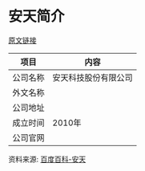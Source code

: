 # 安天简介

[原文链接]()

|项目|内容|
|-----|-----|
|公司名称|安天科技股份有限公司|
|外文名称||
|公司地址||
|成立时间|2010年|
|公司官网||

资料来源: 
[百度百科-安天](https://baike.baidu.com/item/%E5%AE%89%E5%A4%A9)
